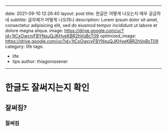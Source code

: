 
---
date: 2021-09-10 12:26:40
layout: post
title: 한글은 어떻게 나오는지 매우 궁금하네
subtitle: 글자체가 어떻게 나오려나
description: Lorem ipsum dolor sit amet, consectetur adipisicing elit, sed do eiusmod tempor incididunt ut labore et dolore magna aliqua.
image: https://drive.google.com/uc?id=1tCxOwcjyFBYNsuQJKHyeKBR2hVoBcT09
optimized_image: https://drive.google.com/uc?id=1tCxOwcjyFBYNsuQJKHyeKBR2hVoBcT09
category: life
tags:
  - life
  - tips
author: thiagorossener
---

# 한글도 잘써지는지 확인
## 잘써짐?
### 잘써짐









